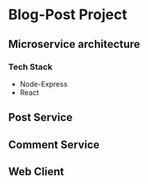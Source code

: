 # Blog-Post Project
## Microservice architecture

### Tech Stack
- Node-Express
- React

## Post Service
## Comment Service
## Web Client
